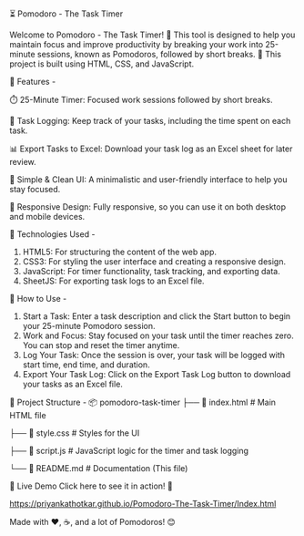 ⏳ Pomodoro - The Task Timer

Welcome to Pomodoro - The Task Timer! 🎯 This tool is designed to help you maintain focus and improve productivity by breaking your work into 25-minute sessions, known as Pomodoros, followed by short breaks. 🚀 This project is built using HTML, CSS, and JavaScript.


🌟 Features -

⏱️ 25-Minute Timer: Focused work sessions followed by short breaks.

📝 Task Logging: Keep track of your tasks, including the time spent on each task.

📊 Export Tasks to Excel: Download your task log as an Excel sheet for later review.

🎨 Simple & Clean UI: A minimalistic and user-friendly interface to help you stay focused.

📱 Responsive Design: Fully responsive, so you can use it on both desktop and mobile devices.





🔧 Technologies Used -
1. HTML5: For structuring the content of the web app.
2. CSS3: For styling the user interface and creating a responsive design.
3. JavaScript: For timer functionality, task tracking, and exporting data.
4. SheetJS: For exporting task logs to an Excel file.

   


🚀 How to Use -
1. Start a Task: Enter a task description and click the Start button to begin your 25-minute Pomodoro session.
2. Work and Focus: Stay focused on your task until the timer reaches zero. You can stop and reset the timer anytime.
3. Log Your Task: Once the session is over, your task will be logged with start time, end time, and duration.
4. Export Your Task Log: Click on the Export Task Log button to download your tasks as an Excel file.


📂 Project Structure -
📦 pomodoro-task-timer
├── 📄 index.html         # Main HTML file

├── 📄 style.css          # Styles for the UI

├── 📄 script.js          # JavaScript logic for the timer and task logging

└── 📄 README.md          # Documentation (This file)


🔗 Live Demo
Click here to see it in action! 🎉

https://priyankathotkar.github.io/Pomodoro-The-Task-Timer/Index.html

Made with ❤️, ☕, and a lot of Pomodoros! 😊
